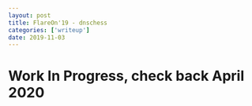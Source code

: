 ```yaml
---
layout: post
title: FlareOn'19 - dnschess
categories: ['writeup']
date: 2019-11-03
---
```


# Work In Progress, check back April 2020
